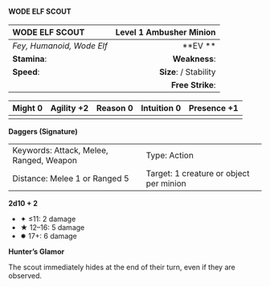 #### WODE ELF SCOUT

| WODE ELF SCOUT            | **Level 1 Ambusher Minion** |
| :------------------------ | --------------------------: |
| *Fey, Humanoid, Wode Elf* |                 \*\*EV \*\* |
| **Stamina**:              |               **Weakness**: |
| **Speed**:                |      **Size**:  / Stability |
|                           |            **Free Strike**: |

| **Might** 0 | **Agility** +2 | **Reason** 0 | **Intuition** 0 | **Presence** +1 |
| ----------- | -------------- | ------------ | --------------- | --------------- |
|             |                |              |                 |                 |

**Daggers (Signature)**

|                                         |                                         |
| :-------------------------------------- | :-------------------------------------- |
| Keywords: Attack, Melee, Ranged, Weapon | Type: Action                            |
| Distance: Melee 1 or Ranged 5           | Target: 1 creature or object per minion |

**2d10 + 2**

- ✦ ≤11: 2 damage
- ★ 12–16: 5 damage
- ✸ 17+: 6 damage

**Hunter’s Glamor**

The scout immediately hides at the end of their turn, even if they are observed.
